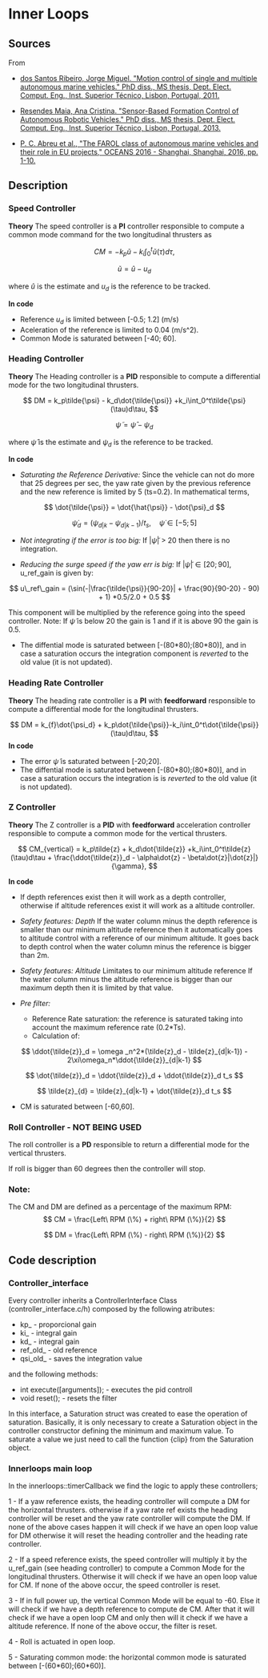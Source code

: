 # Inner Loops

## Sources

From

* [dos Santos Ribeiro, Jorge Miguel. "Motion control of single and multiple autonomous marine vehicles." PhD diss., MS thesis, Dept. Elect. Comput. Eng., Inst. Superior Técnico, Lisbon, Portugal, 2011.](https://fenix.tecnico.ulisboa.pt/downloadFile/395143403496/Tese_JorgeRibeiro.pdf)

* [Resendes Maia, Ana Cristina. "Sensor-Based Formation Control of Autonomous Robotic Vehicles." PhD diss., MS thesis, Dept. Elect. Comput. Eng., Inst. Superior Técnico, Lisbon, Portugal, 2013.](https://fenix.tecnico.ulisboa.pt/downloadFile/395146003786/disserta%C3%A7%C3%A3o.pdf)


* [P. C. Abreu et al., "The FAROL class of autonomous marine vehicles and their role in EU projects," OCEANS 2016 - Shanghai, Shanghai, 2016, pp. 1-10.](https://ieeexplore.ieee.org/stamp/stamp.jsp?tp=&arnumber=7485620)

## Description

### Speed Controller

**Theory** 
The speed controller is a **PI** controller responsible to compute a common mode command for the two longitudinal thrusters as

$$
CM = -k_p \tilde{u} - k_i \int_0^t \tilde{u} (\tau) d\tau,
$$

$$
\tilde{u} = \hat{u}-u_d
$$

where $\hat{u}$ is the estimate and $u_d$ is the reference to be tracked.

**In code** 
* Reference $u_d$ is limited between [-0.5; 1.2] (m/s)
* Aceleration of the reference is limited to 0.04 (m/s^2).
* Common Mode is saturated between [-40; 60].

### Heading Controller 
**Theory**
The Heading controller is a **PID** responsible to compute a differential mode for the two longitudinal thrusters.

$$
DM = k_p\tilde{\psi} - k_d\dot{\tilde{\psi}} +k_i\int_0^t\tilde{\psi}(\tau)d\tau,
$$

$$
\tilde{\psi} = \hat{\psi}-\psi_d
$$

where $\hat{\psi}$ is the estimate and $\psi_d$ is the reference to be tracked.

**In code** 
* *Saturating the Reference Derivative:* Since the vehicle can not do more that 25 degrees per sec, the yaw rate given by the previous reference and the new reference is limited by 5 (ts=0.2). In mathematical terms,
  
$$
\dot{\tilde{\psi}} = \dot{\hat{\psi}} - \dot{\psi}_d
$$

$$
\dot{\psi}_d = (\psi_{d|k}-\psi_{d|k-1})/t_s,\quad \dot{\psi} \in [-5;5]
$$

* *Not integrating if the error is too big:* If $|\tilde{\psi}|$ > 20 then there is no integration.

* *Reducing the surge speed if the yaw err is big:* If $|\tilde{\psi}| \in [20;90]$, u_ref_gain is given by:

$$
u\_ref\_gain = (\sin(-|\frac{\tilde{\psi}}{90-20}| + \frac{90}{90-20} - 90) + 1) *0.5/2.0 + 0.5
$$

This component will be multiplied by the reference going into the speed controller. 
Note: If $\tilde{\psi}$ is below 20 the gain is 1 and if it is above 90 the gain is 0.5.

* The diffential mode is saturated between [-(80\*80);(80\*80)], and in case a saturation occurs the integration component is *reverted* to the old value (it is not updated).

### Heading Rate Controller
**Theory**
The heading rate controller is a **PI** with **feedforward** responsible to compute a differential mode for the longitudinal thrusters.

$$
DM = k_{f}\dot{\psi_d} + k_p\dot{\tilde{\psi}}-k_i\int_0^t\dot{\tilde{\psi}}(\tau)d\tau,
$$
**In code**
* The error $\tilde{\psi}$ is saturated between [-20;20].
* The diffential mode is saturated between [-(80\*80);(80\*80)], and in case a saturation occurs the integration is is *reverted* to the old value (it is not updated).

### Z Controller
**Theory**
The Z controller is a **PID** with **feedforward** acceleration controller responsible to compute a common mode for the vertical thrusters.

$$
CM_{vertical} = k_p\tilde{z} + k_d\dot{\tilde{z}} +k_i\int_0^t\tilde{z}(\tau)d\tau + \frac{\ddot{\tilde{z}}_d - \alpha\dot{z} - \beta\dot{z}|\dot{z}|}{\gamma},
$$

**In code**
* If depth references exist then it will work as a depth controller, otherwise if altitude references exist it will work as a altitude controller.
* *Safety features: Depth*
   If the water column minus the depth reference is smaller than our minimum altitude reference then it automatically goes to altitude control with a reference of our minimum altitude.
   It goes back to depth control when the water column minus the reference is bigger than 2m.
* *Safety features: Altitude*
   Limitates to our minimum altitude reference
   If the water column minus the altitude reference is bigger than our maximum depth then it is limited by that value.
 * *Pre filter:* 
  
   - Reference Rate saturation: the reference is saturated taking into account the maximum reference rate (0.2*Ts).
   - Calculation of:
  
$$
\ddot{\tilde{z}}_d = \omega	_n^2*(\tilde{z}_d - \tilde{z}_{d|k-1}) - 2\xi\omega_n*\ddot{\tilde{z}}_{d|k-1}
$$

$$
\dot{\tilde{z}}_d = \ddot{\tilde{z}}_d + \ddot{\tilde{z}}_d t_s
$$

$$
\tilde{z}_{d} = \tilde{z}_{d|k-1} + \dot{\tilde{z}}_d t_s
$$

 * CM is saturated between [-60,60].

### Roll Controller - NOT BEING USED

The roll controller is a **PD** responsible to return a differential mode for the vertical thrusters.

If roll is bigger than 60 degrees then the controller will stop.
### Note:

The CM and DM are defined as a percentage of the maximum RPM:
$$
CM = \frac{Left\ RPM (\%) + right\ RPM (\%)}{2}
$$

$$
DM = \frac{Left\ RPM (\%) - right\ RPM (\%)}{2}
$$
## Code description

### Controller_interface

Every controller inherits a ControllerInterface Class (controller_interface.c/h) composed by the following atributes:

* kp_ - proporcional gain
* ki_ - integral gain
* kd_ - integral gain
* ref_old_ - old reference
* qsi_old_ - saves the integration value

and the following methods:

* int execute([arguments]); - executes the pid controll
* void reset(); - resets the filter

In this interface, a Saturation struct was created to ease the operation of saturation.
Basically, it is only necessary to create a Saturation object in the controller constructor defining the minimum and maximum value. To saturate a value we just need to call the function {clip} from the Saturation object.

### Innerloops main loop

In the innerloops::timerCallback we find the logic to apply these controllers;

1 - If a yaw reference exists, the heading controller will compute a DM for the horizontal thrusters.
otherwise if a yaw rate ref exists the heading controller will be reset and the yaw rate controller will compute the DM. If none of the above cases happen it will check if we have an open loop value for DM otherwise it will reset the heading controller and the heading rate controller.

2 - If a speed reference exists, the speed controller will multiply it by the u_ref_gain (see heading controller) to compute a Common Mode for the longitudinal thrusters. Otherwise it will check if we have an open loop value for CM. If none of the above occur, the speed controller is reset.

3 - If in full power up, the vertical Common Mode will be equal to -60. Else it will check if we have a depth reference to compute de CM. After that it will check if we have a open loop CM and only then will it check if we have a altitude reference. If none of the above occur, the filter is reset.

4 - Roll is actuated in open loop.

5 - Saturating common mode: the horizontal common mode is saturated between [-(60\*60);(60\*60)].

